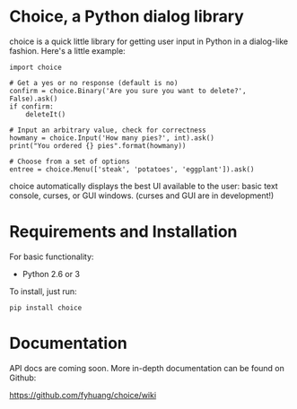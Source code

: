 Choice, a Python dialog library
================================

choice is a quick little library for getting user input in Python in a dialog-like fashion. Here's a little example:

~~~
import choice

# Get a yes or no response (default is no)
confirm = choice.Binary('Are you sure you want to delete?', False).ask()
if confirm:
    deleteIt()

# Input an arbitrary value, check for correctness
howmany = choice.Input('How many pies?', int).ask()
print("You ordered {} pies".format(howmany))

# Choose from a set of options
entree = choice.Menu(['steak', 'potatoes', 'eggplant']).ask()
~~~

choice automatically displays the best UI available to the user: basic text console, curses, or GUI windows. (curses and GUI are in development!)

Requirements and Installation
=============================

For basic functionality:

* Python 2.6 or 3

To install, just run:

~~~
pip install choice
~~~

Documentation
=============

API docs are coming soon. More in-depth documentation can be found on Github:

https://github.com/fyhuang/choice/wiki
